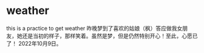 # weather
this is a practice to get weather
昨晚梦到了喜欢的姑娘（枫）答应做我女朋友，她还是当初的样子，那样笑着。虽然是梦，但是仍然特别开心！至此，心愿已了！ 2022年10月9日。
